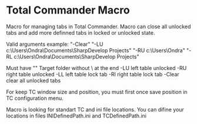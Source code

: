 # Total Commander Macro
Macro for managing tabs in Total Commander. Macro can close all unlocked tabs and add more definned tabs in locked or unlocked state. 

Valid arguments example:
"-Clear" "-LU c:\Users\Ondra\Documents\SharpDevelop Projects" "-RU c:\Users\Ondra" "-RL c:\Users\Ondra\Documents\SharpDevelop Projects"

Must have ""
Target folder without \ at the end
-LU left table unlocked
-RU right table unlocked
-LL left table lock tab
-Rl right table lock tab
-Clear clear all unlocked tabs

For keep TC window size and position, you must first once save position in TC configuration menu.

Macro is looking for standart TC and ini file locations. You can difine your locations in files INIDefinedPath.ini and TCDefinedPath.ini


